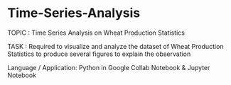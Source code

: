 # Time-Series-Analysis
TOPIC : Time Series Analysis on Wheat Production Statistics 

TASK : Required to visualize and analyze the dataset of Wheat Production Statistics to produce several figures to explain the observation

Language / Application: Python in Google Collab Notebook & Jupyter Notebook

